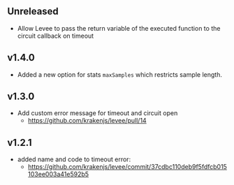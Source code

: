 ## Unreleased
- Allow Levee to pass the return variable of the executed function to the circuit callback on timeout

## v1.4.0
- Added a new option for stats `maxSamples` which restricts sample length.

## v1.3.0
- Add custom error message for timeout and circuit open
  - https://github.com/krakenjs/levee/pull/14

## v1.2.1

- added name and code to timeout error:
  - https://github.com/krakenjs/levee/commit/37cdbc110deb9f5fdfcb015103ee003a41e592b5

